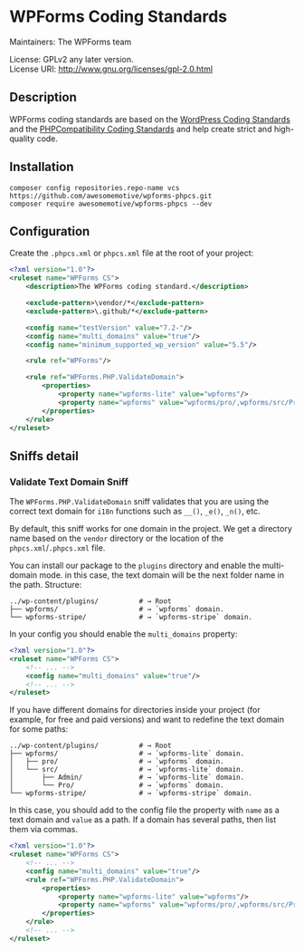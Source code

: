 # WPForms Coding Standards

Maintainers: The WPForms team

License: GPLv2 any later version.<br/>
License URI: http://www.gnu.org/licenses/gpl-2.0.html

## Description

WPForms coding standards are based on the [WordPress Coding Standards](https://github.com/WordPress/WordPress-Coding-Standards) and the [PHPCompatibility Coding Standards](https://github.com/PHPCompatibility/PHPCompatibility) and help create strict and high-quality code.

## Installation

```
composer config repositories.repo-name vcs https://github.com/awesomemotive/wpforms-phpcs.git
composer require awesomemotive/wpforms-phpcs --dev
```

## Configuration

Create the `.phpcs.xml` or `phpcs.xml` file at the root of your project:

```xml
<?xml version="1.0"?>
<ruleset name="WPForms CS">
	<description>The WPForms coding standard.</description>

	<exclude-pattern>\vendor/*</exclude-pattern>
	<exclude-pattern>\.github/*</exclude-pattern>

	<config name="testVersion" value="7.2-"/>
	<config name="multi_domains" value="true"/>
	<config name="minimum_supported_wp_version" value="5.5"/>

	<rule ref="WPForms"/>

	<rule ref="WPForms.PHP.ValidateDomain">
		<properties>
			<property name="wpforms-lite" value="wpforms"/>
			<property name="wpforms" value="wpforms/pro/,wpforms/src/Pro/"/>
		</properties>
	</rule>
</ruleset>
```

## Sniffs detail

### Validate Text Domain Sniff

The `WPForms.PHP.ValidateDomain` sniff validates that you are using the correct text domain for `i18n` functions such as `__()`, `_e()`, `_n()`, etc.

By default, this sniff works for one domain in the project. We get a directory name based on the `vendor` directory or the location of the `phpcs.xml`/`.phpcs.xml` file.

You can install our package to the `plugins` directory and enable the multi-domain mode. in this case, the text domain will be the next folder name in the path. Structure:

```
../wp-content/plugins/          # → Root
├── wpforms/                    # → `wpforms` domain.
└── wpforms-stripe/             # → `wpforms-stripe` domain.
```

In your config you should enable the `multi_domains` property:

```xml
<?xml version="1.0"?>
<ruleset name="WPForms CS">
	<!-- ... -->
	<config name="multi_domains" value="true"/>
	<!-- ... -->
</ruleset>
```

If you have different domains for directories inside your project (for example, for free and paid versions) and want to redefine the text domain for some paths:
```
../wp-content/plugins/          # → Root
├── wpforms/                    # → `wpforms-lite` domain.
│   ├── pro/                    # → `wpforms` domain.
│   └── src/                    # → `wpforms-lite` domain.
│       ├── Admin/              # → `wpforms-lite` domain.
│       └── Pro/                # → `wpforms` domain.
└── wpforms-stripe/             # → `wpforms-stripe` domain.
```

In this case, you should add to the config file the property with `name` as a text domain and `value` as a path. If a domain has several paths, then list them via commas.

```xml
<?xml version="1.0"?>
<ruleset name="WPForms CS">
	<!-- ... -->
	<config name="multi_domains" value="true"/>
	<rule ref="WPForms.PHP.ValidateDomain">
		<properties>
			<property name="wpforms-lite" value="wpforms"/>
			<property name="wpforms" value="wpforms/pro/,wpforms/src/Pro/"/>
		</properties>
	</rule>
	<!-- ... -->
</ruleset>
```
